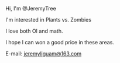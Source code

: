   Hi, I'm @JeremyTree
  
  I'm interested in Plants vs. Zombies
  
  I love both OI and math.
  
  I hope I can won a good price in these areas.
  
  E-mail: jeremyliguam@163.com
